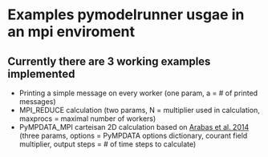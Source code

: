 # Examples pymodelrunner usgae in an mpi enviroment
## Currently there are 3 working examples implemented
* Printing a simple message on every worker (one param, a = # of printed messages)
* MPI_REDUCE calculation (two params, N = multiplier used in calculation, maxprocs = maximal number of workers)
* PyMPDATA_MPI carteisan 2D calculation based on [Arabas et al. 2014](https://doi.org/10.3233/SPR-140379) (three params, options = PyMPDATA options dictionary, courant field multiplier, output steps = # of time steps to calculate) 
